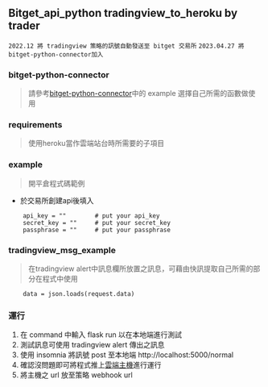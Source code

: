 ## Bitget_api_python tradingview_to_heroku by trader
`2022.12 將 tradingview 策略的訊號自動發送至 bitget 交易所`
`2023.04.27 將bitget-python-connector加入`
 
### bitget-python-connector
> 請參考[bitget-python-connector](https://github.com/parker178912/bitget-python-connector)中的 example 選擇自己所需的函數做使用

### requirements
> 使用heroku當作雲端站台時所需要的子項目

### example
> 開平倉程式碼範例

* 於交易所創建api後填入
```
    api_key = ""        # put your api_key
    secret_key = ""     # put your secret_key
    passphrase = ""     # put your passphrase
```
### tradingview_msg_example
> 在tradingview alert中訊息欄所放置之訊息，可藉由快訊提取自己所需的部分在程式中使用
```
    data = json.loads(request.data)
```
### 運行
1. 在 command 中輸入 flask run 以在本地端進行測試
2. 測試訊息可使用 tradingview alert 傳出之訊息
3. 使用 insomnia 將訊號 post 至本地端 http://localhost:5000/normal
4. 確認沒問題即可將程式推上[雲端主機](https://dashboard.heroku.com/apps)進行運行
5. 將主機之 url 放至策略 webhook url
